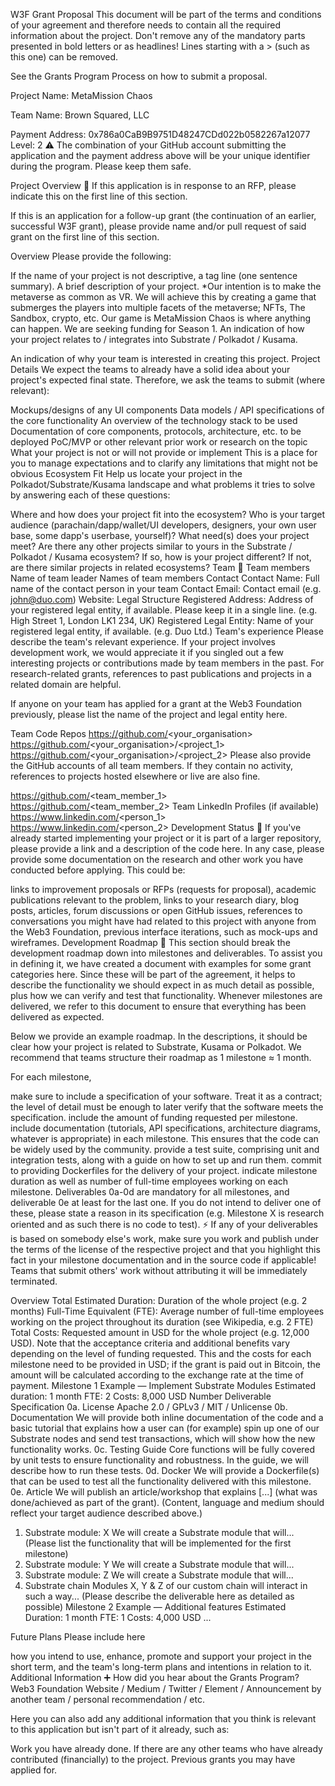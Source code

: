 W3F Grant Proposal
This document will be part of the terms and conditions of your agreement and therefore needs to contain all the required information about the project. Don't remove any of the mandatory parts presented in bold letters or as headlines! Lines starting with a > (such as this one) can be removed.

See the Grants Program Process on how to submit a proposal.

Project Name: MetaMission Chaos

Team Name: Brown Squared, LLC

Payment Address: 0x786a0CaB9B9751D48247CDd022b0582267a12077
Level: 2
⚠️ The combination of your GitHub account submitting the application and the payment address above will be your unique identifier during the program. Please keep them safe.

Project Overview 📄
If this application is in response to an RFP, please indicate this on the first line of this section.

If this is an application for a follow-up grant (the continuation of an earlier, successful W3F grant), please provide name and/or pull request of said grant on the first line of this section.

Overview
Please provide the following:

If the name of your project is not descriptive, a tag line (one sentence summary).
A brief description of your project. 
*Our intention is to make the metaverse as common as VR. We will achieve this by creating a game that submerges the players into multiple facets of the metaverse; NFTs, The Sandbox, crypto, etc. Our game is MetaMission Chaos is where anything can happen. We are seeking funding for Season 1.
An indication of how your project relates to / integrates into Substrate / Polkadot / Kusama.

An indication of why your team is interested in creating this project.
Project Details
We expect the teams to already have a solid idea about your project's expected final state. Therefore, we ask the teams to submit (where relevant):

Mockups/designs of any UI components
Data models / API specifications of the core functionality
An overview of the technology stack to be used
Documentation of core components, protocols, architecture, etc. to be deployed
PoC/MVP or other relevant prior work or research on the topic
What your project is not or will not provide or implement
This is a place for you to manage expectations and to clarify any limitations that might not be obvious
Ecosystem Fit
Help us locate your project in the Polkadot/Substrate/Kusama landscape and what problems it tries to solve by answering each of these questions:

Where and how does your project fit into the ecosystem?
Who is your target audience (parachain/dapp/wallet/UI developers, designers, your own user base, some dapp's userbase, yourself)?
What need(s) does your project meet?
Are there any other projects similar to yours in the Substrate / Polkadot / Kusama ecosystem?
If so, how is your project different?
If not, are there similar projects in related ecosystems?
Team 👥
Team members
Name of team leader
Names of team members
Contact
Contact Name: Full name of the contact person in your team
Contact Email: Contact email (e.g. john@duo.com)
Website:
Legal Structure
Registered Address: Address of your registered legal entity, if available. Please keep it in a single line. (e.g. High Street 1, London LK1 234, UK)
Registered Legal Entity: Name of your registered legal entity, if available. (e.g. Duo Ltd.)
Team's experience
Please describe the team's relevant experience. If your project involves development work, we would appreciate it if you singled out a few interesting projects or contributions made by team members in the past. For research-related grants, references to past publications and projects in a related domain are helpful.

If anyone on your team has applied for a grant at the Web3 Foundation previously, please list the name of the project and legal entity here.

Team Code Repos
https://github.com/<your_organisation>
https://github.com/<your_organisation>/<project_1>
https://github.com/<your_organisation>/<project_2>
Please also provide the GitHub accounts of all team members. If they contain no activity, references to projects hosted elsewhere or live are also fine.

https://github.com/<team_member_1>
https://github.com/<team_member_2>
Team LinkedIn Profiles (if available)
https://www.linkedin.com/<person_1>
https://www.linkedin.com/<person_2>
Development Status 📖
If you've already started implementing your project or it is part of a larger repository, please provide a link and a description of the code here. In any case, please provide some documentation on the research and other work you have conducted before applying. This could be:

links to improvement proposals or RFPs (requests for proposal),
academic publications relevant to the problem,
links to your research diary, blog posts, articles, forum discussions or open GitHub issues,
references to conversations you might have had related to this project with anyone from the Web3 Foundation,
previous interface iterations, such as mock-ups and wireframes.
Development Roadmap 🔩
This section should break the development roadmap down into milestones and deliverables. To assist you in defining it, we have created a document with examples for some grant categories here. Since these will be part of the agreement, it helps to describe the functionality we should expect in as much detail as possible, plus how we can verify and test that functionality. Whenever milestones are delivered, we refer to this document to ensure that everything has been delivered as expected.

Below we provide an example roadmap. In the descriptions, it should be clear how your project is related to Substrate, Kusama or Polkadot. We recommend that teams structure their roadmap as 1 milestone ≈ 1 month.

For each milestone,

make sure to include a specification of your software. Treat it as a contract; the level of detail must be enough to later verify that the software meets the specification.
include the amount of funding requested per milestone.
include documentation (tutorials, API specifications, architecture diagrams, whatever is appropriate) in each milestone. This ensures that the code can be widely used by the community.
provide a test suite, comprising unit and integration tests, along with a guide on how to set up and run them.
commit to providing Dockerfiles for the delivery of your project.
indicate milestone duration as well as number of full-time employees working on each milestone.
Deliverables 0a-0d are mandatory for all milestones, and deliverable 0e at least for the last one. If you do not intend to deliver one of these, please state a reason in its specification (e.g. Milestone X is research oriented and as such there is no code to test).
⚡ If any of your deliverables is based on somebody else's work, make sure you work and publish under the terms of the license of the respective project and that you highlight this fact in your milestone documentation and in the source code if applicable! Teams that submit others' work without attributing it will be immediately terminated.

Overview
Total Estimated Duration: Duration of the whole project (e.g. 2 months)
Full-Time Equivalent (FTE): Average number of full-time employees working on the project throughout its duration (see Wikipedia, e.g. 2 FTE)
Total Costs: Requested amount in USD for the whole project (e.g. 12,000 USD). Note that the acceptance criteria and additional benefits vary depending on the level of funding requested. This and the costs for each milestone need to be provided in USD; if the grant is paid out in Bitcoin, the amount will be calculated according to the exchange rate at the time of payment.
Milestone 1 Example — Implement Substrate Modules
Estimated duration: 1 month
FTE: 2
Costs: 8,000 USD
Number	Deliverable	Specification
0a.	License	Apache 2.0 / GPLv3 / MIT / Unlicense
0b.	Documentation	We will provide both inline documentation of the code and a basic tutorial that explains how a user can (for example) spin up one of our Substrate nodes and send test transactions, which will show how the new functionality works.
0c.	Testing Guide	Core functions will be fully covered by unit tests to ensure functionality and robustness. In the guide, we will describe how to run these tests.
0d.	Docker	We will provide a Dockerfile(s) that can be used to test all the functionality delivered with this milestone.
0e.	Article	We will publish an article/workshop that explains [...] (what was done/achieved as part of the grant). (Content, language and medium should reflect your target audience described above.)
1.	Substrate module: X	We will create a Substrate module that will... (Please list the functionality that will be implemented for the first milestone)
2.	Substrate module: Y	We will create a Substrate module that will...
3.	Substrate module: Z	We will create a Substrate module that will...
4.	Substrate chain	Modules X, Y & Z of our custom chain will interact in such a way... (Please describe the deliverable here as detailed as possible)
Milestone 2 Example — Additional features
Estimated Duration: 1 month
FTE: 1
Costs: 4,000 USD
...

Future Plans
Please include here

how you intend to use, enhance, promote and support your project in the short term, and
the team's long-term plans and intentions in relation to it.
Additional Information ➕
How did you hear about the Grants Program? Web3 Foundation Website / Medium / Twitter / Element / Announcement by another team / personal recommendation / etc.

Here you can also add any additional information that you think is relevant to this application but isn't part of it already, such as:

Work you have already done.
If there are any other teams who have already contributed (financially) to the project.
Previous grants you may have applied for.

